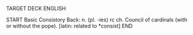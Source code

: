 TARGET DECK
ENGLISH

START
Basic
Consistory
Back: n. (pl. -ies) rc ch. Council of cardinals (with or without the pope). [latin: related to *consist]
END
